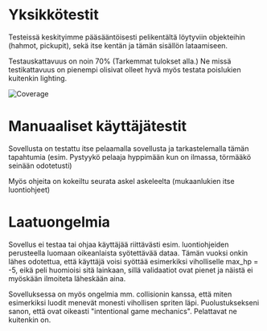 # Yksikkötestit

Testeissä keskityimme pääsääntöisesti pelikentältä löytyviin objekteihin (hahmot, pickupit), sekä itse kentän ja tämän sisällön lataamiseen.

Testauskattavuus on noin 70% (Tarkemmat tulokset alla.) Ne missä testikattavuus on pienempi olisivat olleet hyvä myös testata poislukien kuitenkin lighting.

![Coverage](https://i.gyazo.com/98ecf39d5f9a6ae64fb9324a2cffa33b.png)


# Manuaaliset käyttäjätestit

Sovellusta on testattu itse pelaamalla sovellusta ja tarkastelemalla tämän tapahtumia (esim. Pystyykö pelaaja hyppimään kun on ilmassa, törmääkö seinään odotetusti)

Myös ohjeita on kokeiltu seurata askel askeleelta (mukaanlukien itse luontiohjeet)


# Laatuongelmia

Sovellus ei testaa tai ohjaa käyttäjää riittävästi esim. luontiohjeiden perusteella luomaan oikeanlaista syötettävää dataa. Tämän vuoksi onkin lähes odotettua, että käyttäjä voisi syöttää esimerkiksi viholliselle max_hp = -5, eikä peli huomioisi sitä lainkaan, sillä validaatiot ovat pienet ja näistä ei myöskään ilmoiteta läheskään aina.

Sovelluksessa on myös ongelmia mm. collisionin kanssa, että miten esimerkiksi luodit menevät monesti vihollisen spriten läpi. Puolustuksekseni sanon, että ovat oikeasti "intentional game mechanics". Pelattavat ne kuitenkin on.
